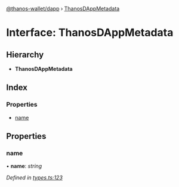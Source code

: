 [@thanos-wallet/dapp](../README.md) › [ThanosDAppMetadata](thanosdappmetadata.md)

# Interface: ThanosDAppMetadata

## Hierarchy

* **ThanosDAppMetadata**

## Index

### Properties

* [name](thanosdappmetadata.md#name)

## Properties

###  name

• **name**: *string*

*Defined in [types.ts:123](https://github.com/madfish-solutions/thanoswallet-dapp/blob/bfb7add/src/types.ts#L123)*
